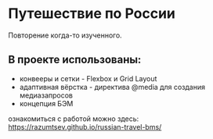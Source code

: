 # Путешествие по России

Повторение когда-то изученного.

## В проекте использованы:
* конвееры и сетки - Flexbox и Grid Layout
* адаптивная вёрстка - директива @media для создания медиазапросов
* концепция БЭМ

ознакомиться с работой можно здесь: https://razumtsev.github.io/russian-travel-bms/
